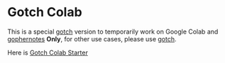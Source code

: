 # Gotch Colab

This is a special [gotch](https://github.com/sugarme/gotch) version to temporarily work on Google Colab and [gophernotes](https://github.com/gopherdata/gophernotes) **Only**, for other use cases, please use [gotch](https://github.com/sugarme/gotch). 

Here is [Gotch Colab Starter](https://colab.research.google.com/drive/10Liouia9XJ2haqKZDIHsvFSBu838Mm-s?usp=sharing)

